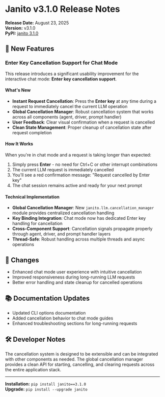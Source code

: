 # Janito v3.1.0 Release Notes

**Release Date:** August 23, 2025  
**Version:** v3.1.0  
**PyPI:** [janito 3.1.0](https://pypi.org/project/janito/3.1.0/)

## 🚀 New Features

### Enter Key Cancellation Support for Chat Mode

This release introduces a significant usability improvement for the interactive chat mode: **Enter key cancellation support**.

#### What's New
- **Instant Request Cancellation**: Press the **Enter key** at any time during a request to immediately cancel the current LLM operation
- **Global Cancellation Manager**: Robust cancellation system that works across all components (agent, driver, prompt handler)
- **User Feedback**: Clear visual confirmation when a request is cancelled
- **Clean State Management**: Proper cleanup of cancellation state after request completion

#### How It Works
When you're in chat mode and a request is taking longer than expected:
1. Simply press **Enter** - no need for Ctrl+C or other interrupt combinations
2. The current LLM request is immediately cancelled
3. You'll see a red confirmation message: "Request cancelled by Enter key"
4. The chat session remains active and ready for your next prompt

#### Technical Implementation
- **Global Cancellation Manager**: New `janito.llm.cancellation_manager` module provides centralized cancellation handling
- **Key Binding Integration**: Chat mode now has dedicated Enter key handling for cancellation
- **Cross-Component Support**: Cancellation signals propagate properly through agent, driver, and prompt handler layers
- **Thread-Safe**: Robust handling across multiple threads and async operations

## 🔄 Changes

- Enhanced chat mode user experience with intuitive cancellation
- Improved responsiveness during long-running LLM requests
- Better error handling and state cleanup for cancelled operations

## 📚 Documentation Updates

- Updated CLI options documentation
- Added cancellation behavior to chat mode guides
- Enhanced troubleshooting sections for long-running requests

## 🛠️ Developer Notes

The cancellation system is designed to be extensible and can be integrated with other components as needed. The global cancellation manager provides a clean API for starting, cancelling, and clearing requests across the entire application stack.

---

**Installation:** `pip install janito==3.1.0`  
**Upgrade:** `pip install --upgrade janito`